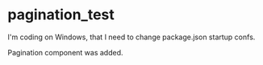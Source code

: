 # pagination_test

I'm coding on Windows, that I need to change package.json startup confs. 

Pagination component was added.
